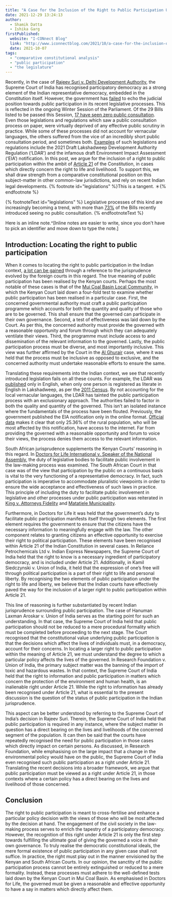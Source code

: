 ```yaml
---
title: "A Case for the Inclusion of the Right to Public Participation Under Article 21 of the Indian Constitution"
date: 2021-12-29 13:24:13
author:
  - Shamik Datta
  - Ishika Garg
firstPublished:
  website: "I-CONnect Blog"
  link: "http://www.iconnectblog.com/2021/10/a-case-for-the-inclusion-of-the-right-to-public-participation-under-article-21-of-the-indian-constitution-a-comparative-constitutional-analysis/"
  date: 2021-10-07
tags:
  - "comparative constitutional analysis"
  - "public participation"
  - "the legislature"
---
```


Recently, in the case of [Rajeev Suri v. Delhi Development Authority](https://indiankanoon.org/doc/126137620/), the Supreme Court of India has recognised participatory democracy as a strong element of the Indian representative democracy, embedded in the Constitution itself. However, the government has [failed](https://www.theleaflet.in/no-discussion-few-disclosures-how-centre-puts-democracy-at-risk/) to echo the judicial position towards public participation in its recent legislative processes. This is reflected in the ongoing Winter Session of the Parliament. Of the 29 Bills listed to be passed this Session, [17 have seen zero public consultation](https://www.businesstoday.in/latest/policy/story/winter-session-2021-zero-public-consultation-on-60-of-the-bills-to-be-introduced-313219-2021-11-24). Even those legislations and regulations which saw a public consultation process on paper, were virtually deprived of any effective public scrutiny in practice. While some of these processes did not account for vernacular languages, the others suffered from the vice of an incredibly short public consultation period, and sometimes both. [Examples](https://www.theleaflet.in/no-discussion-few-disclosures-how-centre-puts-democracy-at-risk/) of such legislations and regulations include the 2021 Draft Lakshadweep Development Authority Regulation (‘LDAR’) and the infamous draft Environment Impact Assessment (‘EIA’) notification. In this post, we argue for the inclusion of a right to public participation within the ambit of [Article 21](https://indiankanoon.org/doc/1199182/) of the Constitution, in cases which directly concern the right to life and livelihood. To support this, we shall draw strength from a comparative constitutional position on this subject-matter in other common-law jurisdictions, and rely on recent Indian legal developments. {% footnote id="legislations" %}This is a tangent. ＊{% endfootnote %}

{% footnoteText id="legislations" %}
Legislative processes of this kind are increasingly becoming a trend, with more than [73%](https://www.medianama.com/2019/08/223-democratising-lawmaking-the-tale-of-pre-legislative-consultation-policy/) of the Bills recently introduced seeing no public consultation.
{% endfootnoteText %}

Here is an inline note.^[Inline notes are easier to write, since you don't have to pick an identifier and move down to type the note.]

## Introduction: Locating the right to public participation

When it comes to locating the right to public participation in the Indian context, [a lot can be gained](https://nlsir.com/wp-content/uploads/2020/07/K.-G.-Balakrishnan.pdf) through a reference to the jurisprudence evolved by the foreign courts in this regard. The true meaning of public participation has been realised by the Kenyan courts. Perhaps the most notable of these cases is that of the [Mui Coal Basin Local Community](https://www.informea.org/en/court-decision/matter-mui-coal-basin-local-community), in which the Kenyan Court laid down a four-fold test to examine whether public participation has been realised in a particular case. First, the concerned governmental authority must craft a public participation programme which accounts for both the quantity and quality of those who are to be governed. This shall ensure that the governed can participate in their own governance. Second, a test of effectiveness was laid down by the Court. As per this, the concerned authority must provide the governed with a reasonable opportunity and forum through which they can adequately ventilate their views. Third, the programme must include access to and dissemination of the relevant information to the governed. Lastly, the public participation process must be diverse, and most importantly inclusive. This view was further affirmed by the Court in the [Al Ghurair](http://kenyalaw.org/caselaw/cases/view/117704) case, where it was held that the process must be inclusive as opposed to exclusive, and the concerned authority must undertake reasonable efforts to ensure the same.

Translating these requirements into the Indian context, we see that recently introduced legislation fails on all these counts. For example, the LDAR was [published](https://cdn.s3waas.gov.in/s358238e9ae2dd305d79c2ebc8c1883422/uploads/2021/04/2021042854.pdf) only in English, when only one person is registered as literate in English in Lakshadweep, as per the [2011 Census](https://censusindia.gov.in/2011Census/C-16_25062018_NEW.pdf). By not accounting for the local vernacular languages, the LDAR has tainted the public participation process with an exclusionary approach. The authorities failed to factor in both the quality and quantity of the governed. This isn’t an isolated instance where the fundamentals of the process have been flouted. Previously, the government published the EIA notification only in the online format. [Official data](https://dot.gov.in/sites/default/files/Telecom%20Statistics%20India-2019.pdf?download=1) makes it clear that only 25.36% of the rural population, who will be most affected by this notification, have access to the internet. Far from providing the governed with a reasonable opportunity and forum to voice their views, the process denies them access to the relevant information.

South African jurisprudence supplements the Kenyan Courts’ reasoning in this regard. In [Doctors for Life International v. Speaker of the National Assembly](http://www.saflii.org/za/cases/ZACC/2006/11.html), the duty of legislative bodies to facilitate public involvement in the law-making process was examined. The South African Court in that case was of the view that participation by the public on a continuous basis is vital to the very functioning of a representative democracy. In fact, such participation is imperative to accommodate pluralistic viewpoints in order to ensure the wide acceptance and effectiveness of such laws in practice. This principle of including the duty to facilitate public involvement in legislative and other processes under public participation was reiterated in [King v. Attorneys Fidelity](http://www.saflii.org/za/cases/ZASCA/2005/96.html) and [Matatiele Municipality](http://www.saflii.org/za/cases/ZACC/2006/2.html).

Furthermore, in Doctors for Life it was held that the government’s duty to facilitate public participation manifests itself through two elements. The first element requires the government to ensure that the citizens have the necessary information to meaningfully engage with the law. The other component relates to granting citizens an effective opportunity to exercise their right to political participation. These elements have been recognised within Article 21 of the Indian Constitution in several cases. In Reliance Petrochemicals Ltd v. Indian Express Newspapers, the Supreme Court of India held that the right to know is a necessary ingredient of participatory democracy, and is included under Article 21. Additionally, in Kamil Siedczynski v. Union of India, it held that the expression of one’s free will through political participation is a part of their right to life and personal liberty. By recognising the two elements of public participation under the right to life and liberty, we believe that the Indian courts have effectively paved the way for the inclusion of a larger right to public participation within Article 21.

This line of reasoning is further substantiated by recent Indian jurisprudence surrounding public participation. The case of Hanuman Laxman Aroskar v. Union of India serves as the starting point for such an understanding. In that case, the Supreme Court of India held that public participation should not be reduced to a mere procedural formality which must be completed before proceeding to the next stage. The Court recognised that the constitutional value underlying public participation is that the decisions which affect the lives of individuals must, in a democracy, account for their concerns. In locating a larger right to public participation within the meaning of Article 21, we must understand the degree to which a particular policy affects the lives of the governed. In Research Foundation v. Union of India, the primary subject matter was the banning of the import of toxic and hazardous wastes. In that context, the Supreme Court of India held that the right to information and public participation in matters which concern the protection of the environment and human health, is an inalienable right under Article 21. While the right to information has already been recognised under Article 21, what is essential to the present discussion is the question of the status of public participation in the Indian jurisprudence.

This aspect can be better understood by referring to the Supreme Court of India’s decision in Rajeev Suri. Therein, the Supreme Court of India held that public participation is required in any instance, where the subject matter in question has a direct bearing on the lives and livelihoods of the concerned segment of the population. It can then be said that the courts have repeatedly recognised the need for public participation in those cases which directly impact on certain persons. As discussed, in Research Foundation, while emphasising on the large impact that a change in the environmental policy would have on the public, the Supreme Court of India even recognised such public participation as a right under Article 21. Translating the recent decisions into a broader framework, we argue that public participation must be viewed as a right under Article 21, in those contexts where a certain policy has a direct bearing on the lives and livelihood of those concerned.

## Conclusion

The right to public participation is meant to cross-fertilise and enhance a particular policy decision with the views of those who will be most affected by the decision at hand. The engagement of the civil society in the law-making process serves to enrich the tapestry of a participatory democracy. However, the recognition of this right under Article 21 is only the first step towards fulfilling the ultimate goal of giving the governed a voice in their own governance. To truly realise the democratic constitutional ideals, the mere formal existence of public participation in any given case shall not suffice. In practice, the right must play out in the manner envisioned by the Kenyan and South African Courts. In our opinion, the sanctity of the public participation process cannot be entirely extinguished or reduced to a mere formality. Instead, these processes must adhere to the well-defined tests laid down by the Kenyan Court in Mui Coal Basin. As emphasised in Doctors for Life, the governed must be given a reasonable and effective opportunity to have a say in matters which directly affect them.
